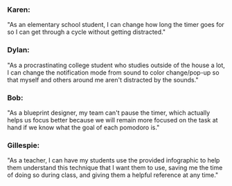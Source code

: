 ### Karen: 
"As an elementary school student, I can change how long the timer goes for so I can get through a cycle without getting distracted."

### Dylan: 
"As a procrastinating college student who studies outside of the house a lot, I can change the notification mode from sound to color change/pop-up so that myself and others around me aren't distracted by the sounds." 

### Bob: 
"As a blueprint designer, my team can't pause the timer, which actually helps us focus better because we will remain more focused on the task at hand if we know what the goal of each pomodoro is."

### Gillespie: 
"As a teacher, I can have my students use the provided infographic to help them understand this technique that I want them to use, saving me the time of doing so during class, and giving them a helpful reference at any time."
